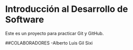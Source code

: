 # Introducción al Desarrollo de Software
Este es un proyecto para practicar Git y GitHub.

##COLABORADORES
-Alberto Luis Gil Sixi
